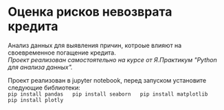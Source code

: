 # Оценка рисков невозврата кредита

Анализ данных для выявления причин, котроые влияют на своевременное погащение кредита.   
*Проект реализован самостоятельно на курсе от Я.Практикум "Python для анализа данных".*  

Проект реализован в jupyter notebook, перед запуском установите следующие библиотеки:  
`
pip install pandas  
pip install seaborn  
pip install matplotlib  
pip install plotly
`
